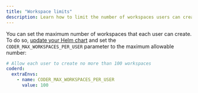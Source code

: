 ```yaml
---
title: "Workspace limits"
description: Learn how to limit the number of workspaces users can create.
---
```


You can set the maximum number of workspaces that each user can create. To do
so, [update your Helm chart](../../guides/admin/helm-charts.md) and set the
`CODER_MAX_WORKSPACES_PER_USER` parameter to the maximum allowable number:

```yaml
# Allow each user to create no more than 100 workspaces
coderd:
  extraEnvs:
    - name: CODER_MAX_WORKSPACES_PER_USER
      value: 100
```
